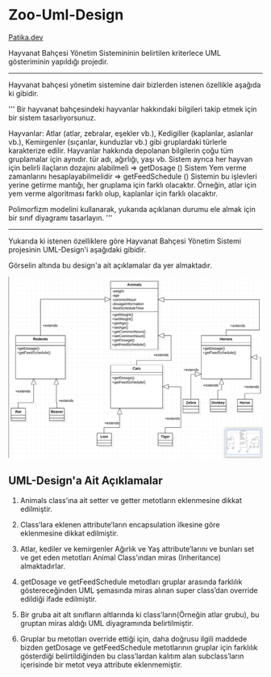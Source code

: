 # Zoo-Uml-Design

[Patika.dev](https://www.patika.dev/tr)

Hayvanat Bahçesi Yönetim Sistemininin belirtilen kriterlece UML gösteriminin yapıldığı projedir.

---

Hayvanat bahçesi yönetim sistemine dair bizlerden istenen özellikle aşağıda ki gibidir.

'''
Bir hayvanat bahçesindeki hayvanlar hakkındaki bilgileri takip etmek için bir sistem tasarlıyorsunuz.

Hayvanlar:
Atlar (atlar, zebralar, eşekler vb.),
Kedigiller (kaplanlar, aslanlar vb.),
Kemirgenler (sıçanlar, kunduzlar vb.) gibi gruplardaki türlerle karakterize edilir.
Hayvanlar hakkında depolanan bilgilerin çoğu tüm gruplamalar için aynıdır.
tür adı, ağırlığı, yaşı vb.
Sistem ayrıca her hayvan için belirli ilaçların dozajını alabilmeli => getDosage ()
Sistem Yem verme zamanlarını hesaplayabilmelidir => getFeedSchedule ()
Sistemin bu işlevleri yerine getirme mantığı, her gruplama için farklı olacaktır. Örneğin, atlar için yem verme algoritması farklı olup, kaplanlar için farklı olacaktır.

Polimorfizm modelini kullanarak, yukarıda açıklanan durumu ele almak için bir sınıf diyagramı tasarlayın.
'''

---

Yukarıda ki istenen özelliklere göre Hayvanat Bahçesi Yönetim Sistemi projesinin UML-Design'i aşağıdaki gibidir.

Görselin altında bu design'a ait açıklamalar da yer almaktadır.

![github](zoo.png)

## UML-Design'a Ait Açıklamalar

1. Animals class’ına ait setter ve getter metotların eklenmesine dikkat edilmiştir.

2. Class’lara eklenen attribute’ların encapsulation ilkesine göre eklenmesine dikkat edilmiştir.

3. Atlar, kediler ve kemirgenler Ağırlık ve Yaş attribute’larını ve bunları set ve get eden metotları Animal Class’ından miras (Inheritance) almaktadırlar.

4. getDosage ve getFeedSchedule metodları gruplar arasında farklılık göstereceğinden UML şemasında miras alınan super class’dan override edildiği ifade edilmiştir.

5. Bir gruba ait alt sınıfların altlarında ki class’ların(Örneğin atlar grubu), bu gruptan miras aldığı UML diyagramında belirtilmiştir.

6. Gruplar bu metotları override ettiği için, daha doğrusu ilgili maddede bizden getDosage ve getFeedSchedule metotlarının gruplar için farklılık gösterdiği belirtildiğinden bu class’lardan kalıtım alan subclass’ların içerisinde bir metot veya attribute eklenmemiştir.